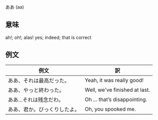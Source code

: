 ああ (aa)

## 意味

ah!; oh!; alas!​
yes; indeed; that is correct​

## 例文

|例文|訳|
| --- | --- |
|ああ、それは最高だった。|Yeah, it was really good!|
|ああ、やっと終わった。|Well, we've finished at last.|
|ああ…それは残念だわ。|Oh ... that’s disappointing.|
|ああ、君か。びっくりしたよ。|Oh, you spooked me.|